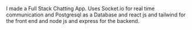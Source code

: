 I made a Full Stack Chatting App. Uses Socket.io for real time communication and Postgresql as a Database and react js and tailwind for the front end and node js and express for the backend.




